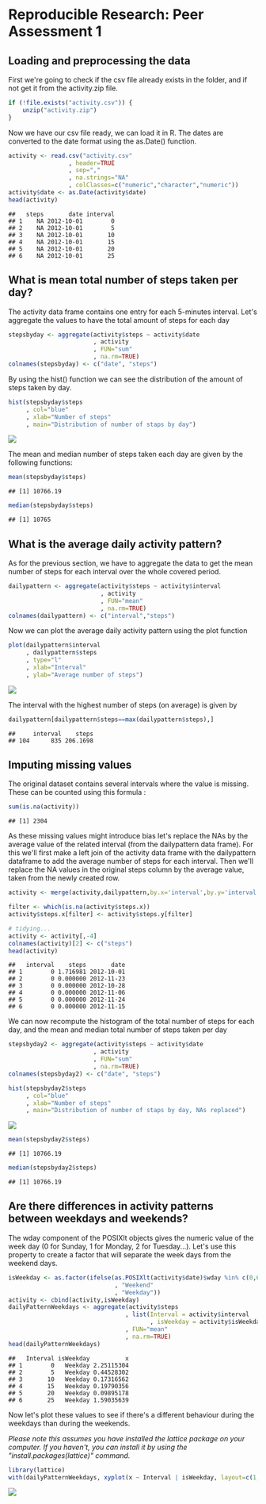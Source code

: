 # Reproducible Research: Peer Assessment 1

## Loading and preprocessing the data
First we're going to check if the csv file already exists in the folder, and if not get it from the activity.zip file.

```r
if (!file.exists("activity.csv")) {
    unzip("activity.zip")
}
```

Now we have our csv file ready, we can load it in R. The dates are converted to the date format using the as.Date() function.

```r
activity <- read.csv("activity.csv"
                 , header=TRUE
                 , sep=","
                 , na.strings="NA"
                 , colClasses=c("numeric","character","numeric"))
activity$date <- as.Date(activity$date)
head(activity)
```

```
##   steps       date interval
## 1    NA 2012-10-01        0
## 2    NA 2012-10-01        5
## 3    NA 2012-10-01       10
## 4    NA 2012-10-01       15
## 5    NA 2012-10-01       20
## 6    NA 2012-10-01       25
```

## What is mean total number of steps taken per day?
The activity data frame contains one entry for each 5-minutes interval. Let's aggregate the values to have the total amount of steps for each day

```r
stepsbyday <- aggregate(activity$steps ~ activity$date
                        , activity
                        , FUN="sum"
                        , na.rm=TRUE)
colnames(stepsbyday) <- c("date", "steps")
```

By using the hist() function we can see the distribution of the amount of steps taken by day.

```r
hist(stepsbyday$steps
     , col="blue"
     , xlab="Number of steps"
     , main="Distribution of number of staps by day")
```

![](PA1_template_files/figure-html/histogram-1.png) 

The mean and median number of steps taken each day are given by the following functions:

```r
mean(stepsbyday$steps)
```

```
## [1] 10766.19
```

```r
median(stepsbyday$steps)
```

```
## [1] 10765
```

## What is the average daily activity pattern?
As for the previous section, we have to aggregate the data to get the mean number of steps for each interval over the whole covered period.

```r
dailypattern <- aggregate(activity$steps ~ activity$interval
                          , activity
                          , FUN="mean"
                          , na.rm=TRUE)
colnames(dailypattern) <- c("interval","steps")
```

Now we can plot the average daily activity pattern using the plot function

```r
plot(dailypattern$interval
     , dailypattern$steps
     , type="l"
     , xlab="Interval"
     , ylab="Average number of steps")
```

![](PA1_template_files/figure-html/plot-1.png) 

The interval with the highest number of steps (on average) is given by

```r
dailypattern[dailypattern$steps==max(dailypattern$steps),]
```

```
##     interval    steps
## 104      835 206.1698
```

## Imputing missing values
The original dataset contains several intervals where the value is missing. These can be counted using this formula :

```r
sum(is.na(activity))
```

```
## [1] 2304
```

As these missing values might introduce bias let's replace the NAs by the average value of the related interval (from the dailypattern data frame).
For this we'll first make a left join of the activity data frame with the dailypattern dataframe to add the average number of steps for each interval. Then we'll replace the NA values in the original steps column by the average value, taken from the newly created row.

```r
activity <- merge(activity,dailypattern,by.x='interval',by.y='interval')

filter <- which(is.na(activity$steps.x))
activity$steps.x[filter] <- activity$steps.y[filter]

# tidying...
activity <- activity[,-4]
colnames(activity)[2] <- c("steps")
head(activity)
```

```
##   interval    steps       date
## 1        0 1.716981 2012-10-01
## 2        0 0.000000 2012-11-23
## 3        0 0.000000 2012-10-28
## 4        0 0.000000 2012-11-06
## 5        0 0.000000 2012-11-24
## 6        0 0.000000 2012-11-15
```

We can now recompute the histogram of the total number of steps for each day, and the mean and median total number of steps taken per day

```r
stepsbyday2 <- aggregate(activity$steps ~ activity$date
                        , activity
                        , FUN="sum"
                        , na.rm=TRUE)
colnames(stepsbyday2) <- c("date", "steps")

hist(stepsbyday2$steps
     , col="blue"
     , xlab="Number of steps"
     , main="Distribution of number of staps by day, NAs replaced")
```

![](PA1_template_files/figure-html/stepsbyday2-1.png) 

```r
mean(stepsbyday2$steps)
```

```
## [1] 10766.19
```

```r
median(stepsbyday2$steps)
```

```
## [1] 10766.19
```

## Are there differences in activity patterns between weekdays and weekends?
The wday component of the POSIXlt objects gives the numeric value of the week day (0 for Sunday, 1 for Monday, 2 for Tuesday...). Let's use this property to create a factor that will separate the week days from the weekend days.

```r
isWeekday <- as.factor(ifelse(as.POSIXlt(activity$date)$wday %in% c(0,6)
                              , "Weekend"
                              , "Weekday"))
activity <- cbind(activity,isWeekday)
dailyPatternWeekdays <- aggregate(activity$steps
                                 , list(Interval = activity$interval
                                        , isWeekday = activity$isWeekday)
                                 , FUN="mean"
                                 , na.rm=TRUE)
head(dailyPatternWeekdays)
```

```
##   Interval isWeekday          x
## 1        0   Weekday 2.25115304
## 2        5   Weekday 0.44528302
## 3       10   Weekday 0.17316562
## 4       15   Weekday 0.19790356
## 5       20   Weekday 0.09895178
## 6       25   Weekday 1.59035639
```

Now let's plot these values to see if there's a different behaviour during the weekdays than during the weekends.

*Please note this assumes you have installed the lattice package on your computer. If you haven't, you can install it by using the "install.packages(lattice)" command.*

```r
library(lattice)
with(dailyPatternWeekdays, xyplot(x ~ Interval | isWeekday, layout=c(1,2), type="l"))
```

![](PA1_template_files/figure-html/weekdayPlots-1.png) 
